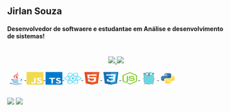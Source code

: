 ## Jirlan Souza
#### Desenvolvedor de softwaere e estudantae em Análise e desenvolvimento de sistemas!
#

<div align="center">
  <a href="https://github.com/jirlansouza">
  <img height="180em" src="https://github-readme-stats.vercel.app/api?username=jirlansouza&show_icons=true&theme=algolia&include_all_commits=true&count_private=true"/>
  <img height="180em" src="https://github-readme-stats.vercel.app/api/top-langs/?username=jirlansouza&layout=compact&langs_count=30&theme=algolia"/>
</div>
<div style="display: inline_block"><br>
  <img align="center" alt="Jirlan-Js" height="30" width="40" src="https://raw.githubusercontent.com/devicons/devicon/master/icons/java/java-original.svg">
  <img align="center" alt="Jirlan-Js" height="30" width="40" src="https://raw.githubusercontent.com/devicons/devicon/master/icons/javascript/javascript-plain.svg">
  <img align="center" alt="Jirlan-Ts" height="30" width="40" src="https://raw.githubusercontent.com/devicons/devicon/master/icons/typescript/typescript-plain.svg">
  <img align="center" alt="Jirlan-React" height="30" width="40" src="https://raw.githubusercontent.com/devicons/devicon/master/icons/react/react-original.svg">
  <img align="center" alt="Jirlan-HTML" height="30" width="40" src="https://raw.githubusercontent.com/devicons/devicon/master/icons/html5/html5-original.svg">
  <img align="center" alt="Jirlan-CSS" height="30" width="40" src="https://raw.githubusercontent.com/devicons/devicon/master/icons/css3/css3-original.svg">
  <img align="center" alt="Jirlan-node" height="30" width="40" src="https://raw.githubusercontent.com/devicons/devicon/master/icons/nodejs/nodejs-original.svg">
  <img align="center" alt="Jirlan-go" height="30" width="40" src="https://raw.githubusercontent.com/devicons/devicon/master/icons/go/go-original.svg">
  <img align="center" alt="Jirlan-Python" height="30" width="40" src="https://raw.githubusercontent.com/devicons/devicon/master/icons/python/python-original.svg">
  
  ##
 
<div>
  <a href = "mailto:jirlansouza08@gmail.com"><img src="https://img.shields.io/badge/-Gmail-%23333?style=for-the-badge&logo=gmail&logoColor=red" target="_blank"></a>
  <a href="https://www.linkedin.com/in/jirlansouza-541a21163" target="_blank"><img src="https://img.shields.io/badge/-LinkedIn-%230077B5?style=for-the-badge&logo=linkedin&logoColor=white" target="_blank"></a>  
</div>

